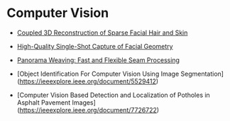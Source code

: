 # Computer Vision

* [Coupled 3D Reconstruction of Sparse Facial Hair and Skin](http://www.disneyresearch.com/project/coupled-3d-reconstruction-of-sparse-facial-hair-and-skin/)

* [High-Quality Single-Shot Capture of Facial Geometry](http://www.disneyresearch.com/project/high-quality-single-shot-capture-of-facial-geometry/)

* [Panorama Weaving:
Fast and Flexible Seam Processing](http://www.sci.utah.edu/~bsumma/projects/weaving/)

* [Object Identification For Computer Vision Using Image Segmentation] (https://ieeexplore.ieee.org/document/5529412)

* [Computer Vision Based Detection and Localization of Potholes in Asphalt Pavement Images] (https://ieeexplore.ieee.org/document/7726722)
